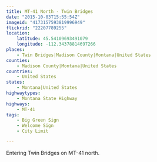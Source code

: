```yaml
---
title: MT-41 North - Twin Bridges
date: "2015-10-03T15:55:54Z"
imageid: "4173157593819996949"
flickrid: "22207789255"
location:
    latitude: 45.54109693491079
    longitude: -112.34378814697266
places:
    - Twin Bridges|Madison County|Montana|United States
counties:
    - Madison County|Montana|United States
countries:
    - United States
states:
    - Montana|United States
highwaytypes:
    - Montana State Highway
highways:
    - MT-41
tags:
    - Big Green Sign
    - Welcome Sign
    - City Limit

---
```

Entering Twin Bridges on MT-41 north.
